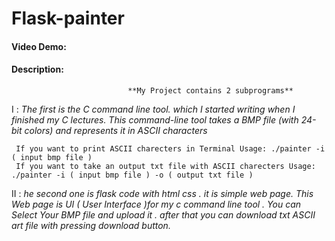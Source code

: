 # Flask-painter
#### Video Demo: <URL HERE>
#### Description:
     
                              **My Project contains 2 subprograms**
  
I  : *The first is the C command line tool. which I started writing when I finished my C lectures.
     This command-line tool takes a BMP file (with 24-bit colors) and represents it in ASCII characters*
    
     If you want to print ASCII charecters in Terminal Usage: ./painter -i ( input bmp file )
     If you want to take an output txt file with ASCII charecters Usage: ./painter -i ( input bmp file ) -o ( output txt file )
  
II : *he second one is flask code with html css . it is simple web page.
     This Web page is UI ( User Interface )for my c command line tool . You can Select Your BMP file and upload it .
     after that you can download txt ASCII art file with pressing download button.*
    

    
  
  

